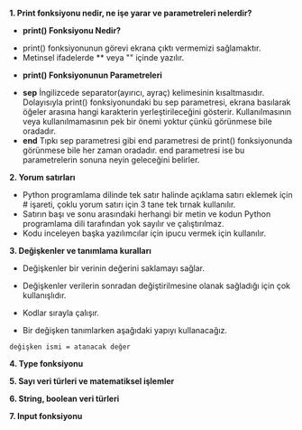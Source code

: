 **1. Print fonksiyonu nedir, ne işe yarar ve parametreleri nelerdir?**

- **print() Fonksiyonu Nedir?**
* print() fonksiyonunun görevi ekrana çıktı vermemizi sağlamaktır.
* Metinsel ifadelerde ** veya "" içinde yazılır.


- **print() Fonksiyonunun Parametreleri**
*  **sep**
İngilizcede separator(ayırıcı, ayraç) kelimesinin kısaltmasıdır. Dolayısıyla print() fonksiyonundaki bu sep parametresi, ekrana basılarak öğeler arasına hangi karakterin yerleştirileceğini gösterir. Kullanılmasının veya kullanılmamasının pek bir önemi yoktur çünkü görünmese bile oradadır.
*  **end**
Tıpkı sep parametresi gibi end parametresi de print() fonksiyonunda görünmese bile her zaman oradadır. end parametresi ise bu parametrelerin sonuna neyin geleceğini belirler.

**2. Yorum satırları**
* Python programlama dilinde tek satır halinde açıklama satırı eklemek için # işareti, çoklu yorum satırı için 3 tane tek tırnak kullanılır.
* Satırın başı ve sonu arasındaki herhangi bir metin ve kodun Python programlama dili tarafından yok sayılır ve çalıştırılmaz.
* Kodu inceleyen başka yazılımcılar için ipucu vermek için kullanılır. 

**3. Değişkenler ve tanımlama kuralları**
* Değişkenler bir verinin değerini saklamayı sağlar.
* Değişkenler verilerin sonradan değiştirilmesine olanak sağladığı için çok kullanışlıdır.
* Kodlar sırayla çalışır.

* Bir değişken tanımlarken aşağıdaki yapıyı kullanacağız.
```
değişken ismi = atanacak değer
```

**4. Type fonksiyonu**

**5. Sayı veri türleri ve matematiksel işlemler**

**6. String, boolean veri türleri**

**7. Input fonksiyonu**